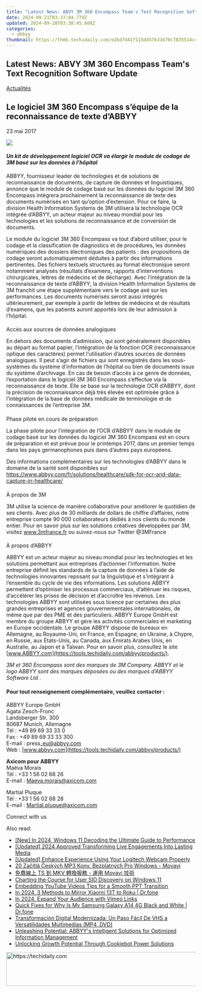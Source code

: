 ```yaml
---
title: "Latest News: ABVY 3M 360 Encompass Team's Text Recognition Software Update"
date: 2024-09-21T03:37:04.779Z
updated: 2024-09-28T03:38:45.608Z
categories:
  - abbyy
thumbnail: https://thmb.techidaily.com/e2bd7441f115d457631670c7835514cc1e1ad27ead792a165abad33ef124056a.jpg
---
```


## Latest News: ABVY 3M 360 Encompass Team's Text Recognition Software Update

[Actualités](https://tools.techidaily.com/abbyy/products/)

## Le logiciel 3M 360 Encompass s’équipe de la reconnaissance de texte d’ABBYY

23 mai 2017

![](https://content.abbyy.com/-/media/project/abbyy/abbyy/branchtemplates/shutterstock_1272462163_1296-x-729.jpg?h=729&iar=0&w=1296)

#### _Un kit de développement logiciel OCR va élargir le module de codage de 3M basé sur les données à l’hôpital_

[](https://tools.techidaily.com/abbyy/products/)ABBYY, fournisseur leader de technologies et de solutions de reconnaissance de documents, de capture de données et linguistiques, annonce que le module de codage basé sur les données du logiciel 3M 360 Encompass intègrera prochainement la reconnaissance de texte des documents numérisés en tant qu’option d’extension. Pour ce faire, la division Health Information Systems de 3M utilisera la technologie OCR intégrée d’ABBYY, un acteur majeur au niveau mondial pour les technologies et les solutions de reconnaissance et de conversion de documents.

  
Le module du logiciel 3M 360 Encompass va tout d’abord utiliser, pour le codage et la classification de diagnostics et de procédures, les données numériques des dossiers électroniques des patients : des propositions de codage seront automatiquement déduites à partir des informations pertinentes. Des fichiers textuels structurés au format électronique seront notamment analysés (résultats d’examens, rapports d’interventions chirurgicales, lettres de médecins et de décharge). Avec l’intégration de la reconnaissance de texte d’ABBYY, la division Health Information Systems de 3M franchit une étape supplémentaire vers le codage axé sur les performances. Les documents numérisés seront aussi intégrés ultérieurement, par exemple à partir de lettres de médecins et de résultats d’examens, que les patients auront apportés lors de leur admission à l’hôpital.

####   
Accès aux sources de données analogiques

En dehors des documents d’admission, qui sont généralement disponibles au départ au format papier, l’intégration de la fonction OCR (reconnaissance optique des caractères) permet l’utilisation d’autres sources de données analogiques. Il peut s’agir de fichiers qui sont enregistrés dans les sous-systèmes du système d’information de l’hôpital ou bien de documents issus du système d’archivage. En cas de besoin d’accès à ce genre de données, l’exportation dans le logiciel 3M 360 Encompass s’effectue via la reconnaissance de texte. Elle se base sur la technologie OCR d’ABBYY, dont la précision de reconnaissance déjà très élevée est optimisée grâce à l’intégration de la base de données médicale de terminologie et de connaissances de l’entreprise 3M.

####   
Phase pilote en cours de préparation

La phase pilote pour l’intégration de l’OCR d’ABBYY dans le module de codage basé sur les données du logiciel 3M 360 Encompass est en cours de préparation et est prévue pour le printemps 2017, dans un premier temps dans les pays germanophones puis dans d’autres pays européens.

  
Des informations complémentaires sur les technologies d’ABBYY dans le domaine de la santé sont disponibles sur <https://www.abbyy.com/fr/solutions/healthcare/sdk-for-ocr-and-data-capture-in-healthcare/>

####   
À propos de 3M

3M utilise la science de manière collaborative pour améliorer le quotidien de ses clients. Avec plus de 30 milliards de dollars de chiffre d’affaires, notre entreprise compte 90 000 collaborateurs dédiés à nos clients du monde entier. Pour en savoir plus sur les solutions créatives développées par 3M, visitez www.3mfrance.fr ou suivez-nous sur Twitter @3MFrance

####   
À propos d’ABBYY

ABBYY est un acteur majeur au niveau mondial pour les technologies et les solutions permettant aux entreprises d’actionner l’information. Notre entreprise définit les standards de la capture de données à l’aide de technologies innovantes reposant sur la linguistique et s’intégrant à l’ensemble du cycle de vie des informations. Les solutions ABBYY permettent d’optimiser les processus commerciaux, d’atténuer les risques, d’accélérer les prises de décision et d’accroître les revenus. Les technologies ABBYY sont utilisées sous licence par certaines des plus grandes entreprises et agences gouvernementales internationales, de même que par des PME et des particuliers. ABBYY Europe GmbH est membre du groupe ABBYY et gère les activités commerciales et marketing en Europe occidentale. Le groupe ABBYY dispose de bureaux en Allemagne, au Royaume-Uni, en France, en Espagne, en Ukraine, à Chypre, en Russie, aux États-Unis, au Canada, aux Émirats Arabes Unis, en Australie, au Japon et à Taïwan. Pour en savoir plus, consultez le site [www.ABBYY.com](https://tools.techidaily.com/abbyy/products/).

_3M et 360 Encompass sont des marques de 3M Company._ _ABBYY et le logo ABBYY sont des marques déposées ou des marques d’ABBYY Software Ltd_ _._

#### Pour tout renseignement complémentaire, veuillez contacter :

ABBYY Europe GmbH  
Agata Zesch-Fronc  
Landsberger Str. 300  
80687 Munich, Allemagne  
Tél : +49 89 69 33 33 0  
Fax : +49 89 69 33 33 300  
E-mail : press\_eu@abbyy.com  
Web : [www.abbyy.com](https://tools.techidaily.com/abbyy/products/)

  
**Axicom pour ABBYY**  
Maëva Morais  
Tél : +33 1 56 02 68 26  
E-mail : Maeva.morais@axicom.com

Martial Pluque  
Tél : +33 1 56 02 68 28  
E-mail : Martial.pluque@axicom.com

Connect with us

<ins class="adsbygoogle"
     style="display:block"
     data-ad-format="autorelaxed"
     data-ad-client="ca-pub-7571918770474297"
     data-ad-slot="1223367746"></ins>

<ins class="adsbygoogle"
     style="display:block"
     data-ad-client="ca-pub-7571918770474297"
     data-ad-slot="8358498916"
     data-ad-format="auto"
     data-full-width-responsive="true"></ins>

<span class="atpl-alsoreadstyle">Also read:</span>
<div><ul>
<li><a href="https://article-posts.techidaily.com/new-in-2024-windows-11-decoding-the-ultimate-guide-to-performance/"><u>[New] In 2024, Windows 11 Decoding the Ultimate Guide to Performance</u></a></li>
<li><a href="https://digital-screen-recording.techidaily.com/updated-2024-approved-transforming-live-engagements-into-lasting-media/"><u>[Updated] 2024 Approved Transforming Live Engagements Into Lasting Media</u></a></li>
<li><a href="https://screen-sharing-recording.techidaily.com/updated-enhance-experience-using-your-logitech-webcam-properly/"><u>[Updated] Enhance Experience Using Your Logitech Webcam Properly</u></a></li>
<li><a href="https://solve-manuals.techidaily.com/20-zacitla-ceskych-mp3-konv-bezplatnych-pro-windows-movavi/"><u>20 Začítlá Českých MP3 Konv. Bezplatných Pro Windows - Movavi</u></a></li>
<li><a href="https://solve-manuals.techidaily.com/ts-mkv-movavi/"><u>免費線上 TS 到 MKV 轉換服務 - 運用 Movavi 技術</u></a></li>
<li><a href="https://win11.techidaily.com/charting-the-course-for-user-sid-discovery-on-windows-11/"><u>Charting the Course for User SID Discovery on Windows 11</u></a></li>
<li><a href="https://youtube-clips.techidaily.com/embedding-youtube-videos-tips-for-a-smooth-ppt-transition/"><u>Embedding YouTube Videos Tips for a Smooth PPT Transition</u></a></li>
<li><a href="https://screen-mirror.techidaily.com/in-2024-3-methods-to-mirror-xiaomi-13t-to-roku-drfone-by-drfone-android/"><u>In 2024, 3 Methods to Mirror Xiaomi 13T to Roku | Dr.fone</u></a></li>
<li><a href="https://vimeo-videos.techidaily.com/in-2024-expand-your-audience-with-vimeo-links/"><u>In 2024, Expand Your Audience with Vimeo Links</u></a></li>
<li><a href="https://fix-guide.techidaily.com/quick-fixes-for-why-is-my-samsung-galaxy-a14-4g-black-and-white-drfone-by-drfone-fix-android-problems-fix-android-problems/"><u>Quick Fixes for Why Is My Samsung Galaxy A14 4G Black and White | Dr.fone</u></a></li>
<li><a href="https://solve-manuals.techidaily.com/transformacion-digital-modernizada-un-paso-facil-de-vhs-a-versatilidades-multimedias-mp4-dvd/"><u>Transformación Digital Modernizada: Un Paso Fácil De VHS a Versatilidades Multimedias (MP4, DVD)</u></a></li>
<li><a href="https://solve-manuals.techidaily.com/unleashing-potential-abbyys-intelligent-solutions-for-optimized-information-management/"><u>Unleashing Potential: ABBYY's Intelligent Solutions for Optimized Information Management</u></a></li>
<li><a href="https://solve-manuals.techidaily.com/unlocking-growth-potential-through-cookiebot-power-solutions/"><u>Unlocking Growth Potential Through Cookiebot Power Solutions</u></a></li>
</ul></div>

<!-- affiliate ads begin -->
<a href="https://appsumo.8odi.net/c/5597632/2037358/7443" target="_top" id="2037358">
  <img src="//a.impactradius-go.com/display-ad/7443-2037358" border="0" alt="https://techidaily.com" width="728" height="90"/>
</a>
<img height="0" width="0" src="https://appsumo.8odi.net/i/5597632/2037358/7443" style="position:absolute;visibility:hidden;" border="0" />
<!-- affiliate ads end -->

